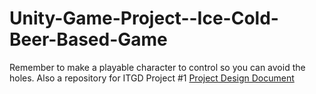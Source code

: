 # Unity-Game-Project--Ice-Cold-Beer-Based-Game
Remember to make a playable character to control so you can avoid the holes. Also a repository for ITGD Project #1
[Project Design Document](https://github.com/JCDM122300/Unity-Game-Project--Ice-Cold-Beer-Based-Game/blob/master/Documentation/DesignDocument.md)
